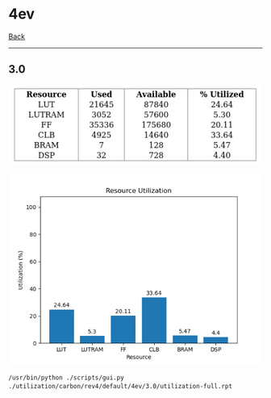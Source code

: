 # 4ev

[Back](<../rev4.md>)

---

## 3.0

<p align="center">
	<img src="../../../../../images/carbon/rev4/default/4ev/3.0/table.jpg" />
</p>

<p align="center">
	<img src="../../../../../images/carbon/rev4/default/4ev/3.0/graph.png" />
</p>

`/usr/bin/python ./scripts/gui.py ./utilization/carbon/rev4/default/4ev/3.0/utilization-full.rpt`


